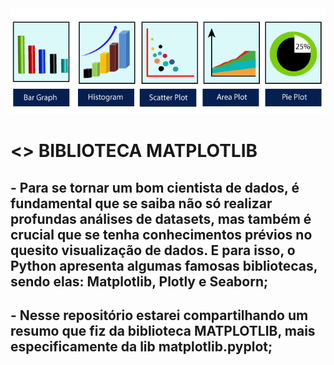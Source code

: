 <a>
     <img src="https://github.com/AndreMartins21/MATPLOTLIB/blob/main/matplotlib-img.png"/>
</a>

# <> BIBLIOTECA MATPLOTLIB

## - Para se tornar um bom cientista de dados, é fundamental que se saiba não só realizar profundas análises de datasets, mas também é crucial que se tenha conhecimentos prévios no quesito visualização de dados. E para isso, o Python apresenta algumas famosas bibliotecas, sendo elas: Matplotlib, Plotly e Seaborn; 

## - Nesse repositório estarei compartilhando um resumo que fiz da biblioteca MATPLOTLIB, mais especificamente da lib matplotlib.pyplot; 
